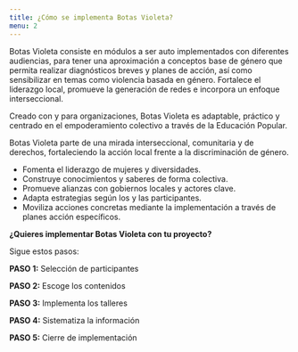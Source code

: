 ```yaml
---
title: ¿Cómo se implementa Botas Violeta?
menu: 2
---
```

Botas Violeta consiste en módulos a ser auto implementados con diferentes audiencias, para tener una aproximación a conceptos base de género que permita realizar diagnósticos breves y planes de acción, así como sensibilizar en temas como violencia basada en género. Fortalece el liderazgo local, promueve la generación de redes e incorpora un enfoque interseccional.

Creado con y para organizaciones, Botas Violeta es adaptable, práctico y centrado en el empoderamiento colectivo a través de la Educación Popular.

Botas Violeta parte de una mirada interseccional, comunitaria y de derechos, fortaleciendo la acción local frente a la discriminación de género.

- Fomenta el liderazgo de mujeres y diversidades.
- Construye conocimientos y saberes de forma colectiva.
- Promueve alianzas con gobiernos locales y actores clave.
- Adapta estrategias según los y las participantes.
- Moviliza acciones concretas mediante la implementación a través de planes acción específicos.

**¿Quieres implementar Botas Violeta con tu proyecto?**

Sigue estos pasos:

**PASO 1:** Selección de participantes

**PASO 2:** Escoge los contenidos

**PASO 3:** Implementa los talleres

**PASO 4:** Sistematiza la información

**PASO 5:** Cierre de implementación
